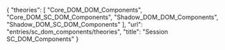 {
    "theories": [
        "Core_DOM_DOM_Components",
        "Core_DOM_SC_DOM_Components",
        "Shadow_DOM_DOM_Components",
        "Shadow_DOM_SC_DOM_Components"
    ],
    "url": "entries/sc_dom_components/theories",
    "title": "Session SC_DOM_Components"
}